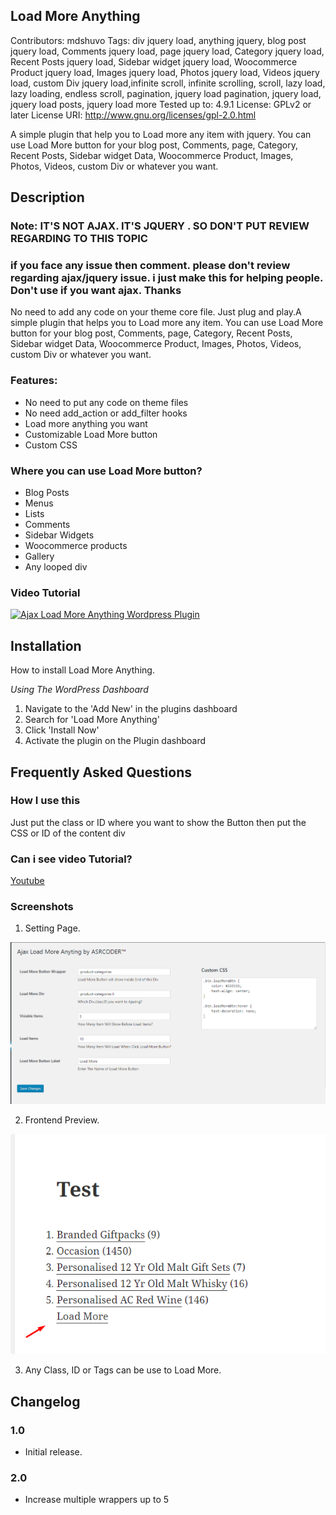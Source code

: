 ## Load More Anything
Contributors: mdshuvo
Tags: div jquery load, anything jquery, blog post jquery load, Comments jquery load, page jquery load, Category jquery load, Recent Posts jquery load, Sidebar widget jquery load, Woocommerce Product jquery load, Images jquery load, Photos jquery load, Videos jquery load, custom Div jquery load,infinite scroll, infinite scrolling, scroll, lazy load, lazy loading, endless scroll, pagination, jquery load pagination, jquery load, jquery load posts, jquery load more
Tested up to: 4.9.1
License: GPLv2 or later
License URI: http://www.gnu.org/licenses/gpl-2.0.html

A simple plugin that help you to Load more any item with jquery. You can use Load More button for your blog post, Comments, page, Category, Recent Posts, Sidebar widget Data, Woocommerce Product, Images, Photos, Videos, custom Div or whatever you want.

## Description
### Note: IT'S NOT AJAX. IT'S JQUERY . SO DON'T PUT REVIEW REGARDING TO THIS TOPIC 
### if you face any issue then comment. please don't review regarding ajax/jquery issue. i just make this for helping people. Don't use if you want ajax. Thanks

No need to add any code on your theme core file. Just plug and play.A simple plugin that helps you to Load more any item. You can use Load More button for your blog post, Comments, page, Category, Recent Posts, Sidebar widget Data, Woocommerce Product, Images, Photos, Videos, custom Div or whatever you want.

### Features:
* No need to put any code on theme files
* No need  add_action or add_filter hooks 
* Load more anything you want
* Customizable Load More button
*  Custom CSS

### Where you can use Load More button?
* Blog Posts
* Menus
* Lists
* Comments
* Sidebar Widgets
* Woocommerce products
* Gallery 
* Any looped div 

### Video Tutorial

[![Ajax Load More Anything Wordpress Plugin](https://img.youtube.com/vi/km6V2bcfc6o/0.jpg)](https://www.youtube.com/watch?v=km6V2bcfc6o)


## Installation
How to install Load More Anything.

*Using The WordPress Dashboard*

1. Navigate to the 'Add New' in the plugins dashboard
2. Search for 'Load More Anything'
3. Click 'Install Now'
4. Activate the plugin on the Plugin dashboard

## Frequently Asked Questions
###  How I use this
Just put the class or ID where you want to show the Button then put the CSS or ID of the content div

### Can i see video Tutorial?
[Youtube](https://youtu.be/km6V2bcfc6o)

### Screenshots
1. Setting Page.

![Setting Page](screenshot-1.png)

2. Frontend Preview.

![Frontend Preview](screenshot-2.png)

3. Any Class, ID or Tags can be use to Load More.

## Changelog
### 1.0
* Initial release.

### 2.0
* Increase multiple wrappers up to 5
